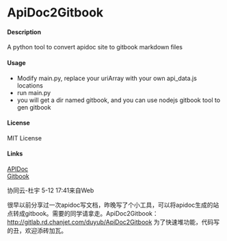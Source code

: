 # ApiDoc2Gitbook     

#### Description     
A python tool to convert apidoc site to gitbook markdown files     

#### Usage     
* Modify main.py, replace your uriArray with your own api_data.js locations      
* run main.py     
* you will get a dir named gitbook, and you can use nodejs gitbook tool to gen gitbook     

#### License     
MIT License     


#### Links
[APIDoc](http://apidocjs.com/)     
[Gitbook](http://www.gitbook.com)     




协同云-杜宇
5-12 17:41来自Web
 

很早以前分享过一次apidoc写文档，昨晚写了个小工具，可以将apidoc生成的站点转成gitbook。需要的同学请拿走。ApiDoc2Gitbook：  http://gitlab.rd.chanjet.com/duyub/ApiDoc2Gitbook
为了快速堆功能，代码写的丑，欢迎添砖加瓦。

